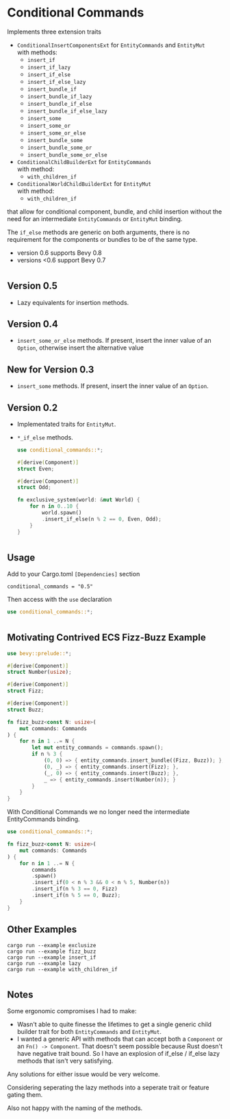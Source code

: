 # Conditional Commands

Implements three extension traits 
* ```ConditionalInsertComponentsExt``` for ```EntityCommands``` and ```EntityMut```\
    with methods:
    - ```insert_if```
    - ```insert_if_lazy```
    - ```insert_if_else```
    - ```insert_if_else_lazy```
    - ```insert_bundle_if```
    - ```insert_bundle_if_lazy```
    - ```insert_bundle_if_else```
    - ```insert_bundle_if_else_lazy```
    - ```insert_some```
    - ```insert_some_or```
    - ```insert_some_or_else```
    - ```insert_bundle_some```
    - ```insert_bundle_some_or```
    - ```insert_bundle_some_or_else```
* ```ConditionalChildBuilderExt``` for ```EntityCommands```\
    with method:
    - ```with_children_if```
* ```ConditionalWorldChildBuilderExt``` for ```EntityMut```\
    with method:
    - ```with_children_if```

that allow for conditional component, bundle, and child insertion without the need for an intermediate ```EntityCommands``` or ```EntityMut``` binding.

The ```if_else``` methods are generic on both arguments, there is no requirement for the components or bundles to be of the same type.

* version 0.6 supports Bevy 0.8
* versions <0.6 support Bevy 0.7

#
## Version 0.5
* Lazy equivalents for insertion methods. 

## Version 0.4
* ```insert_some_or_else``` methods. If present, insert the inner value of an ```Option```, otherwise insert the alternative value

## New for Version 0.3
* ```insert_some``` methods. If present, insert the inner value of an ```Option```.

## Version 0.2

* Implementated traits for ```EntityMut```.

* ```*_if_else``` methods.

    ```rust
    use conditional_commands::*;

    #[derive(Component)]
    struct Even;

    #[derive(Component)]
    struct Odd;

    fn exclusive_system(world: &mut World) {
        for n in 0..10 {
            world.spawn()
            .insert_if_else(n % 2 == 0, Even, Odd);
        }
    }
    ```

#

## Usage

Add to your Cargo.toml ```[Dependencies]``` section

```
conditional_commands = "0.5"
```

Then access with the ```use``` declaration

```rust
use conditional_commands::*;
```
#

## Motivating Contrived ECS Fizz-Buzz Example

```rust
use bevy::prelude::*;

#[derive(Component)]
struct Number(usize);

#[derive(Component)]
struct Fizz;

#[derive(Component)]
struct Buzz;

fn fizz_buzz<const N: usize>(
    mut commands: Commands
) {
    for n in 1 ..= N {
        let mut entity_commands = commands.spawn();
        if n % 3 {
            (0, 0) => { entity_commands.insert_bundle((Fizz, Buzz)); },
            (0, _) => { entity_commands.insert(Fizz); },
            (_, 0) => { entity_commands.insert(Buzz); },
            _ => { entity_commands.insert(Number(n)); }
        }
    }
}
```
With Conditional Commands we no longer need the intermediate EntityCommands binding.

```rust
use conditional_commands::*;

fn fizz_buzz<const N: usize>(
    mut commands: Commands
) {
    for n in 1 ..= N {
        commands
        .spawn()
        .insert_if(0 < n % 3 && 0 < n % 5, Number(n))
        .insert_if(n % 3 == 0, Fizz)
        .insert_if(n % 5 == 0, Buzz);
    }
}
```
## Other Examples

```
cargo run --example exclusize
cargo run --example fizz_buzz
cargo run --example insert_if
cargo run --example lazy
cargo run --example with_children_if

```
#
## Notes

Some ergonomic compromises I had to make:

* Wasn't able to quite finesse the lifetimes to get a single generic child builder trait for both ```EntityCommands``` and ```EntityMut```.
* I wanted a generic API with methods that can accept both a ```Component``` or an ```Fn() -> Component```. That doesn't seem possible because Rust doesn't have negative trait bound. So I have an explosion of if_else / if_else lazy methods that isn't very satisfying. 

Any solutions for either issue would be very welcome.

Considering seperating the lazy methods into a seperate trait or feature gating them.

Also not happy with the naming of the methods. 

